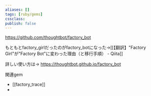 ```yaml
---
aliases: []
tags: [ruby/gems]
cssclass:
publish: false
---
```

https://github.com/thoughtbot/factory_bot

もともとfactory_girlだったのがfactory_botになった→[[【翻訳】"Factory Girl"が"Factory Bot"に変わった理由（と移行手順） - Qiita]]

詳しい使い方は→ https://thoughtbot.github.io/factory_bot

関連gem
- [[factory_trace]]
- 